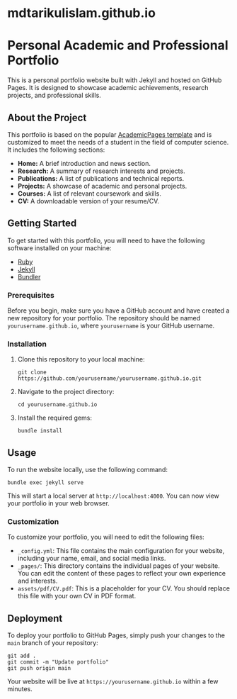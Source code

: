 # mdtarikulislam.github.io

# Personal Academic and Professional Portfolio

This is a personal portfolio website built with Jekyll and hosted on GitHub Pages. It is designed to showcase academic achievements, research projects, and professional skills.

## About the Project

This portfolio is based on the popular [AcademicPages template](https://github.com/academicpages/academic-pages.github.io) and is customized to meet the needs of a student in the field of computer science. It includes the following sections:

*   **Home:** A brief introduction and news section.
*   **Research:** A summary of research interests and projects.
*   **Publications:** A list of publications and technical reports.
*   **Projects:** A showcase of academic and personal projects.
*   **Courses:** A list of relevant coursework and skills.
*   **CV:** A downloadable version of your resume/CV.

## Getting Started

To get started with this portfolio, you will need to have the following software installed on your machine:

*   [Ruby](https://www.ruby-lang.org/en/)
*   [Jekyll](https://jekyllrb.com/)
*   [Bundler](https://bundler.io/)

### Prerequisites

Before you begin, make sure you have a GitHub account and have created a new repository for your portfolio. The repository should be named `yourusername.github.io`, where `yourusername` is your GitHub username.

### Installation

1.  Clone this repository to your local machine:

    ```
    git clone https://github.com/yourusername/yourusername.github.io.git
    ```

2.  Navigate to the project directory:

    ```
    cd yourusername.github.io
    ```

3.  Install the required gems:

    ```
    bundle install
    ```

## Usage

To run the website locally, use the following command:

```
bundle exec jekyll serve
```

This will start a local server at `http://localhost:4000`. You can now view your portfolio in your web browser.

### Customization

To customize your portfolio, you will need to edit the following files:

*   `_config.yml`: This file contains the main configuration for your website, including your name, email, and social media links.
*   `_pages/`: This directory contains the individual pages of your website. You can edit the content of these pages to reflect your own experience and interests.
*   `assets/pdf/CV.pdf`: This is a placeholder for your CV. You should replace this file with your own CV in PDF format.

## Deployment

To deploy your portfolio to GitHub Pages, simply push your changes to the `main` branch of your repository:

```
git add .
git commit -m "Update portfolio"
git push origin main
```

Your website will be live at `https://yourusername.github.io` within a few minutes.
